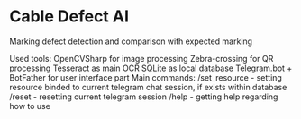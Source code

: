 # Cable Defect AI

Marking defect detection and comparison with expected marking

Used tools: 
 OpenCVSharp for image processing
 Zebra-crossing for QR processing
 Tesseract as main OCR
 SQLite as local database
 Telegram.bot + BotFather for user interface part
Main commands:
 /set_resource - setting resource binded to current telegram chat session, if exists within database
 /reset - resetting current telegram session
 /help - getting help regarding how to use
